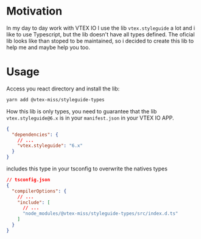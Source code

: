 # Motivation

In my day to day work with VTEX IO I use the lib `vtex.styleguide` a lot and i like to use Typescript, but the lib doesn't have all types defined. The oficial lib looks like than stoped to be maintained, so i decided to create this lib to help me and maybe help you too.

# Usage

Access you react directory and install the lib:

```sh
yarn add @vtex-miss/styleguide-types
```

How this lib is only types, you need to guarantee that the lib `vtex.styleguide@6.x` is in your `manifest.json` in your VTEX IO APP.

```json
{
  "dependencies": {
    // ...
    "vtex.styleguide": "6.x"
  }
}
```

includes this type in your tsconfig to overwrite the natives types 

```json
// tsconfig.json
{
  "compilerOptions": {
    // ...
    "include": [
      // ... 
      "node_modules/@vtex-miss/styleguide-types/src/index.d.ts"
    ]
  }
}
```
```
